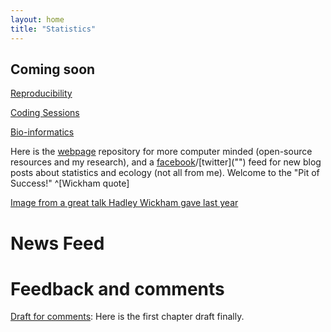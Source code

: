 ```yaml
---
layout: home 
title: "Statistics"
---
```


## Coming soon

[Reproducibility]("")

[Coding Sessions]("")

[Bio-informatics]("")

Here is the [webpage]("https://github.com/davan690/davan690.github.io/") repository for more computer minded (open-source resources and my research), and a [facebook]("https://www.facebook.com/StatisticsNetwork/")/[twitter]("") feed for new blog posts about statistics and ecology (not all from me). Welcome to the "Pit of Success!" ^[Wickham quote]

[Image from a great talk Hadley Wickham gave last year]("")

# News Feed

# Feedback and comments

[Draft for comments](): Here is the first chapter draft finally.